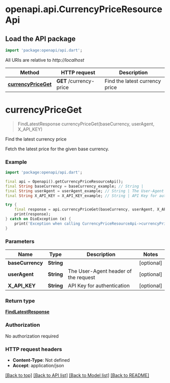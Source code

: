 # openapi.api.CurrencyPriceResourceApi

## Load the API package
```dart
import 'package:openapi/api.dart';
```

All URIs are relative to *http://localhost*

Method | HTTP request | Description
------------- | ------------- | -------------
[**currencyPriceGet**](CurrencyPriceResourceApi.md#currencypriceget) | **GET** /currency-price | Find the latest currency price


# **currencyPriceGet**
> FindLatestResponse currencyPriceGet(baseCurrency, userAgent, X_API_KEY)

Find the latest currency price

Fetch the latest price for the given base currency.

### Example
```dart
import 'package:openapi/api.dart';

final api = Openapi().getCurrencyPriceResourceApi();
final String baseCurrency = baseCurrency_example; // String | 
final String userAgent = userAgent_example; // String | The User-Agent header of the request
final String X_API_KEY = X_API_KEY_example; // String | API Key for authentication

try {
    final response = api.currencyPriceGet(baseCurrency, userAgent, X_API_KEY);
    print(response);
} catch on DioException (e) {
    print('Exception when calling CurrencyPriceResourceApi->currencyPriceGet: $e\n');
}
```

### Parameters

Name | Type | Description  | Notes
------------- | ------------- | ------------- | -------------
 **baseCurrency** | **String**|  | [optional] 
 **userAgent** | **String**| The User-Agent header of the request | [optional] 
 **X_API_KEY** | **String**| API Key for authentication | [optional] 

### Return type

[**FindLatestResponse**](FindLatestResponse.md)

### Authorization

No authorization required

### HTTP request headers

 - **Content-Type**: Not defined
 - **Accept**: application/json

[[Back to top]](#) [[Back to API list]](../README.md#documentation-for-api-endpoints) [[Back to Model list]](../README.md#documentation-for-models) [[Back to README]](../README.md)

